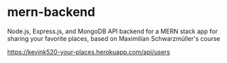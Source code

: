 # mern-backend
Node.js, Express.js, and MongoDB API backend for a MERN stack app for sharing your favorite places, based on Maximilian Schwarzmüller's course

https://kevink520-your-places.herokuapp.com/api/users

